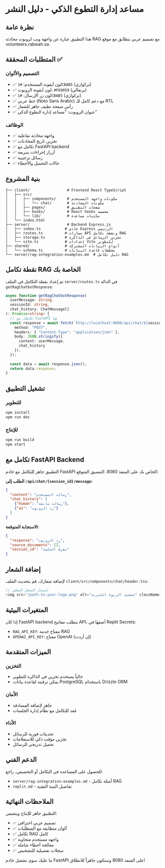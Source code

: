 # مساعد إدارة التطوع الذكي - دليل النشر

## نظرة عامة
هذا التطبيق عبارة عن واجهة ويب لروبوت محادثة RAG مع تصميم عربي يتطابق مع موقع volunteers.rabwah.sa.

## المتطلبات المحققة ✅

### التصميم والألوان
- ✅ لون أيقونة المستخدم: `#1CBAB5` (تركوازي)
- ✅ لون أيقونة الروبوت: `#F69059` (برتقالي)
- ✅ لون زر الإرسال: `#1CBAB5` (تركوازي)
- ✅ خط عربي (Noto Sans Arabic) مع دعم كامل للـ RTL
- ✅ رأس صفحة نظيف جاهز للشعار
- ✅ عنوان الروبوت: "مساعد إدارة التطوع الذكي"

### الوظائف
- ✅ واجهة محادثة تفاعلية
- ✅ تخزين تاريخ المحادثات
- ✅ تكامل مع FastAPI backend
- ✅ أزرار إجراءات سريعة
- ✅ رسائل ترحيبية
- ✅ حالات التحميل والأخطاء

## بنية المشروع

```
├── client/                 # Frontend React TypeScript
│   ├── src/
│   │   ├── components/     # مكونات واجهة المستخدم
│   │   │   └── chat/       # مكونات المحادثة
│   │   ├── pages/          # صفحات التطبيق
│   │   ├── hooks/          # React hooks مخصصة
│   │   └── lib/            # مكتبات مساعدة
│   └── index.html
├── server/                 # Backend Express.js
│   ├── index.ts           # خادم Express الرئيسي
│   ├── routes.ts          # مسارات API ونقطة تكامل RAG
│   ├── storage.ts         # تخزين الرسائل في الذاكرة
│   └── vite.ts            # إعدادات Vite للتطوير
├── shared/                # أنواع البيانات المشتركة
│   └── schema.ts          # مخططات قاعدة البيانات
└── server/rag-integration-examples.md  # دليل تكامل RAG
```

## نقطة تكامل RAG الخاصة بك

تم إعداد نقطة التكامل في الملف `server/routes.ts` في الدالة `getRagChatbotResponse`:

```typescript
async function getRagChatbotResponse(
  userMessage: string,
  sessionId: string,
  chat_history: ChatMessage[]
): Promise<string> {
  // تكاملك مع FastAPI هنا
  const response = await fetch(`http://localhost:8080/api/chat/${sessionId}/message`, {
    method: "POST",
    headers: { "Content-Type": "application/json" },
    body: JSON.stringify({
      content: userMessage,
      chat_history
    }),
  });
  
  const data = await response.json();
  return data.response;
}
```

## تشغيل التطبيق

### للتطوير
```bash
npm install
npm run dev
```

### للإنتاج
```bash
npm run build
npm start
```

## تكامل مع FastAPI Backend

التطبيق جاهز للتكامل مع خادم FastAPI الخاص بك على المنفذ 8080. التنسيق المتوقع:

**الطلب إلى `/api/chat/{session_id}/message`:**
```json
{
  "content": "رسالة المستخدم",
  "chat_history": [
    {"human": "رسالة سابقة"},
    {"ai": "رد الروبوت"}
  ]
}
```

**الاستجابة المتوقعة:**
```json
{
  "response": "رد الروبوت",
  "source_documents": [],
  "session_id": "معرف الجلسة"
}
```

## إضافة الشعار

لإضافة شعارك، قم بتحديث الملف `client/src/components/chat/header.tsx`:

```typescript
// استبدل السطر المعلق
<img src="/path-to-your-logo.png" alt="جمعية الربوة الخيرية" className="h-8" />
```

## المتغيرات البيئية

إذا كان FastAPI backend يتطلب مفاتيح API، أضفها في Replit Secrets:
- `RAG_API_KEY`: مفتاح خدمة RAG
- `OPENAI_API_KEY`: مفتاح OpenAI (إن أردت)

## الميزات المتقدمة

### التخزين
- حالياً يستخدم تخزين في الذاكرة للتطوير
- يمكن ترقيته لقاعدة بيانات PostgreSQL باستخدام Drizzle ORM

### الأمان
- جاهز لإضافة المصادقة
- مُعد للتكامل مع نظام إدارة الجلسات

### الأداء
- تحديثات فورية للرسائل
- تخزين مؤقت ذكي للاستعلامات
- تحميل تدريجي للرسائل

## الدعم الفني

للحصول على المساعدة في التكامل أو التخصيص، راجع:
- `server/rag-integration-examples.md` - أمثلة تكامل RAG
- `replit.md` - تفاصيل البنية التقنية

## الملاحظات النهائية

التطبيق جاهز للإنتاج ويتضمن:
- ✅ تصميم عربي احترافي
- ✅ ألوان متطابقة مع المتطلبات
- ✅ تكامل RAG كامل
- ✅ واجهة مستخدم متجاوبة
- ✅ معالجة أخطاء شاملة
- ✅ سجلات تفصيلية للتشخيص

ما عليك سوى تشغيل خادم FastAPI على المنفذ 8080 وستكون جاهزاً للانطلاق!